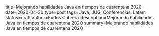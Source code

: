 title=Mejorando habilidades Java en tiempos de cuarentena 2020
date=2020-04-30
type=post
tags=Java, JUG, Conferencias, Latam
status=draft
author=Eudris Cabrera
description=Mejorando habilidades Java en tiempos de cuarentena 2020
summary=Mejorando habilidades Java en tiempos de cuarentena 2020
~~~~~~
